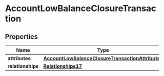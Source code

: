 # AccountLowBalanceClosureTransaction

## Properties
Name | Type | Description | Notes
------------ | ------------- | ------------- | -------------
**attributes** | [**AccountLowBalanceClosureTransactionAttributes**](AccountLowBalanceClosureTransactionAttributes.md) |  | 
**relationships** | [**Relationships17**](Relationships17.md) |  | 
